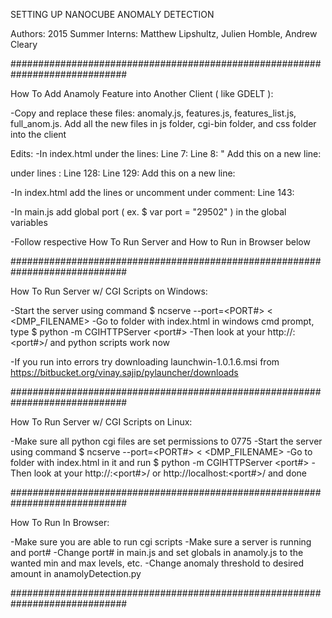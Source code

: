 SETTING UP NANOCUBE ANOMALY DETECTION

Authors: 2015 Summer Interns: Matthew Lipshultz, Julien Homble, Andrew Cleary

#############################################################################

How To Add Anamoly Feature into Another Client ( like GDELT ):

-Copy and replace these files: anomaly.js, features.js, features_list.js, full_anom.js.
Add all the new files in js folder, cgi-bin folder, and css folder into the client

Edits:
-In index.html under the lines:
Line 7: <link rel="stylesheet" href="css/leaflet.css"/>
Line 8: <link rel="stylesheet" href="css/leaflet.draw.css"/>"
Add this on a new line:
<link rel="stylesheet" href="css/bootstrap.min.css">

under lines :
Line 128: <script src="lib/leaflet-src.js"></script>
Line 129: <script src="lib/leaflet.draw-src.js"></script>
Add this on a new line:
<script src="js/bootstrap.min.js"></script>

-In index.html add the lines or uncomment under <!-- extensions --> comment:
Line 143: <!-- extensions -->
<script src="features.js"></script>
<script src="anomaly.js"></script>

-In main.js add global port ( ex. $ var port = "29502" ) in the global variables

-Follow respective How To Run Server and How to Run in Browser below

#############################################################################

How To Run Server w/ CGI Scripts on Windows:

-Start the server using command    $ ncserve --port=<PORT#> < <DMP_FILENAME>
-Go to folder with index.html in windows cmd prompt, type $ python -m CGIHTTPServer <port#>
-Then look at your http://<ipaddress>:<port#>/ and python scripts work now

-If you run into errors try downloading launchwin-1.0.1.6.msi from https://bitbucket.org/vinay.sajip/pylauncher/downloads

#############################################################################

How To Run Server w/ CGI Scripts on Linux:

-Make sure all python cgi files are set permissions to 0775
-Start the server using command    $ ncserve --port=<PORT#> < <DMP_FILENAME>
-Go to folder with index.html in it and run   $ python -m CGIHTTPServer <port#>
-Then look at your http://<ipaddress>:<port#>/ or http://localhost:<port#>/ and done

#############################################################################

How To Run In Browser:

-Make sure you are able to run cgi scripts
-Make sure a server is running and port#
-Change port# in main.js and set globals in anamoly.js to the wanted min and max levels, etc.
-Change anomaly threshold to desired amount in anamolyDetection.py

#############################################################################